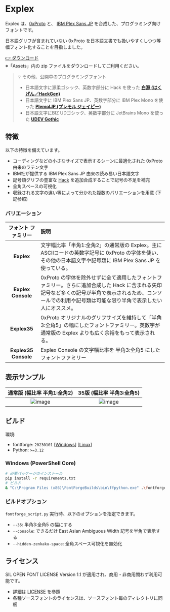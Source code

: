 # Explex

Explex は、[0xProto](https://github.com/0xType/0xProto) と、 [IBM Plex Sans JP](https://github.com/IBM/plex) を合成した、プログラミング向けフォントです。

日本語グリフが含まれていない 0xProto を日本語文書でも扱いやすくしつつ等幅フォント化することを目指しました。

[👉 ダウンロード](https://github.com/yuru7/Explex/releases/latest)  
※「Assets」内の zip ファイルをダウンロードしてご利用ください。

> 💡 その他、公開中のプログラミングフォント
> - 日本語文字に源柔ゴシック、英数字部分に Hack を使った [**白源 (はくげん／HackGen)**](https://github.com/yuru7/HackGen)
> - 日本語文字に IBM Plex Sans JP、英数字部分に IBM Plex Mono を使った [**PlemolJP (プレモル ジェイピー)**](https://github.com/yuru7/PlemolJP)
> - 日本語文字にBIZ UDゴシック、英数字部分に JetBrains Mono を使った [**UDEV Gothic**](https://github.com/yuru7/udev-gothic)

## 特徴

以下の特徴を備えています。

- コーディングなどの小さなサイズで表示するシーンに最適化された 0xProto 由来のラテン文字
- IBM社が提供する IBM Plex Sans JP 由来の読み易い日本語文字
- 記号類グリフの豊富な [Hack](https://github.com/source-foundry/Hack) を追加合成することで記号の不足を補完
- 全角スペースの可視化
- 収録される文字の違い等によって分かれた複数のバリエーションを用意 (下記参照)

### バリエーション

| **フォント ファミリー** | **説明** |
| :------------:          | :---     |
| **Explex** | 文字幅比率「半角1:全角2」の通常版の Explex。主にASCIIコードの英数字記号に 0xProto の字体を使い、その他の日本語文字や記号類に IBM Plex Sans JP を使っている。 |
| **Explex Console** | 0xProto の字体を除外せずに全て適用したフォントファミリー。さらに追加合成した Hack に含まれる矢印記号など多くの記号が半角で表示されるため、コンソールでの利用や記号類は可能な限り半角で表示したい人にオススメ。 |
| **Explex35** | 0xProto オリジナルのグリフサイズを維持して「半角3:全角5」の幅にしたフォントファミリー。英数字が通常版の Explex よりも広く余裕をもって表示される。 |
| **Explex35 Console** | Explex Console の文字幅比率を 半角3:全角5 にしたフォントファミリー |

## 表示サンプル

| 通常版 (幅比率 半角1:全角2) | 35版 (幅比率 半角3:全角5) |
| :---: | :---: |
| ![image](https://github.com/user-attachments/assets/54caeaf4-92ba-4a56-ada2-c2210db09b22) | ![image](https://github.com/user-attachments/assets/c818cee7-5d03-4e8f-b449-d6978ab64a18) |

## ビルド

環境:

- fontforge: `20230101` \[[Windows](https://fontforge.org/en-US/downloads/windows/)\] \[[Linux](https://fontforge.org/en-US/downloads/gnulinux/)\]
- Python: `>=3.12`

### Windows (PowerShell Core)

```sh
# 必要パッケージのインストール
pip install -r requirements.txt
# ビルド
& "C:\Program Files (x86)\FontForgeBuilds\bin\ffpython.exe" .\fontforge_script.py && python3 .\fonttools_script.py
```

### ビルドオプション

`fontforge_script.py` 実行時、以下のオプションを指定できます。

- `--35`: 半角3:全角5 の幅にする
- `--console`: できるだけ East Asian Ambiguous Width 記号を半角で表示する
- `--hidden-zenkaku-space`: 全角スペース可視化を無効化

## ライセンス

SIL OPEN FONT LICENSE Version 1.1 が適用され、商用・非商用問わず利用可能です。

- 詳細は [LICENSE](https://raw.githubusercontent.com/yuru7/Explex/main/LICENSE) を参照
- 各種ソースフォントのライセンスは、ソースフォント毎のディレクトリに同梱
